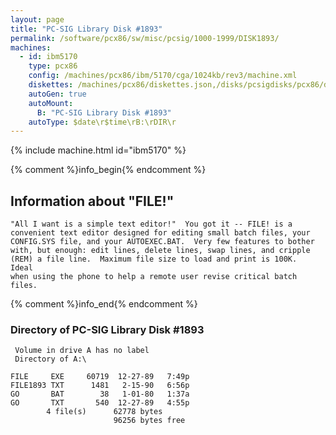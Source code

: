 ```yaml
---
layout: page
title: "PC-SIG Library Disk #1893"
permalink: /software/pcx86/sw/misc/pcsig/1000-1999/DISK1893/
machines:
  - id: ibm5170
    type: pcx86
    config: /machines/pcx86/ibm/5170/cga/1024kb/rev3/machine.xml
    diskettes: /machines/pcx86/diskettes.json,/disks/pcsigdisks/pcx86/diskettes.json
    autoGen: true
    autoMount:
      B: "PC-SIG Library Disk #1893"
    autoType: $date\r$time\rB:\rDIR\r
---
```


{% include machine.html id="ibm5170" %}

{% comment %}info_begin{% endcomment %}

## Information about "FILE!"

    "All I want is a simple text editor!"  You got it -- FILE! is a
    convenient text editor designed for editing small batch files, your
    CONFIG.SYS file, and your AUTOEXEC.BAT.  Very few features to bother
    with, but enough: edit lines, delete lines, swap lines, and cripple
    (REM) a file line.  Maximum file size to load and print is 100K.  Ideal
    when using the phone to help a remote user revise critical batch files.
{% comment %}info_end{% endcomment %}


### Directory of PC-SIG Library Disk #1893

     Volume in drive A has no label
     Directory of A:\

    FILE     EXE     60719  12-27-89   7:49p
    FILE1893 TXT      1481   2-15-90   6:56p
    GO       BAT        38   1-01-80   1:37a
    GO       TXT       540  12-27-89   4:55p
            4 file(s)      62778 bytes
                           96256 bytes free
